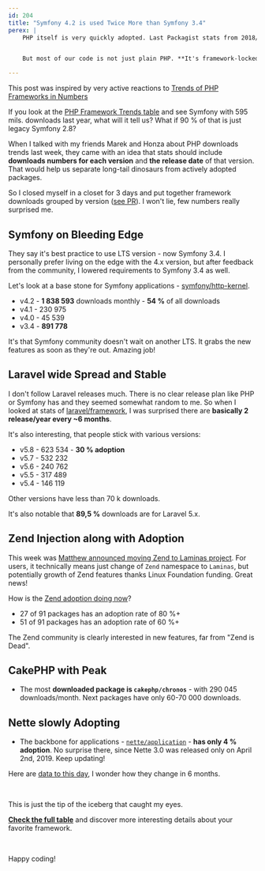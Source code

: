 ```yaml
---
id: 204
title: "Symfony 4.2 is used Twice More than Symfony 3.4"
perex: |
    PHP itself is very quickly adopted. Last Packagist stats from 2018/11 [report 32,6 %](https://blog.packagist.com/php-versions-stats-2018-2-edition) people are using PHP 7.2. That's a very nice number, great job y' all!


    But most of our code is not just plain PHP. **It's framework-locked PHP**. How is framework adoption?

---
```


<div class="alert alert-success mt-3">
This post was inspired by very active reactions to <a href="/blog/2019/04/11/trends-of-php-frameworks-in-numbers/">Trends of PHP Frameworks in Numbers</a>
</div>

If you look at the [PHP Framework Trends table](https://phpfwtrends.org/) and see Symfony with 595 mils. downloads last year, what will it tell us? What if 90 % of that is just legacy Symfony 2.8?

When I talked with my friends Marek and Honza about PHP downloads trends last week, they came with an idea that stats should include **downloads numbers for each version** and **the release date** of that version. That would help us separate long-tail dinosaurs from actively adopted packages.

So I closed myself in a closet for 3 days and put together framework downloads grouped by version ([see PR](https://github.com/TomasVotruba/tomasvotruba.com/pull/738/files)). I won't lie, few numbers really surprised me.

## Symfony on Bleeding Edge

They say it's best practice to use LTS version - now Symfony 3.4. I personally prefer living on the edge with the 4.x version, but after feedback from the community, I lowered requirements to Symfony 3.4 as well.

Let's look at a base stone for Symfony applications - [symfony/http-kernel](https://phpfwtrends.org/framework/symfony/).

- v4.2 - **1 838 593** downloads monthly - **54 %** of all downloads
- v4.1 - 230 975
- v4.0 - 45 539
- v3.4 - **891 778**

It's that Symfony community doesn't wait on another LTS. It grabs the new features as soon as they're out. Amazing job!

## Laravel wide Spread and Stable

I don't follow Laravel releases much. There is no clear release plan like PHP or Symfony has and they seemed somewhat random to me.
So when I looked at stats of [laravel/framework](https://phpfwtrends.org/framework/illuminate), I was surprised there are **basically 2 release/year every ~6 months**.

It's also interesting, that people stick with various versions:

- v5.8 - 623 534 - **30 % adoption**
- v5.7 - 532 232
- v5.6 - 240 762
- v5.5 - 317 489
- v5.4 - 146 119

Other versions have less than 70 k downloads.

It's also notable that **89,5 %** downloads are for Laravel 5.x.

## Zend Injection along with Adoption

This week was [Matthew announced moving Zend to Laminas project](https://mwop.net/blog/2019-04-17-from-zend-to-laminas.html). For users, it technically means just change of `Zend` namespace to `Laminas`, but potentially growth of Zend features thanks Linux Foundation funding. Great news!

How is the [Zend adoption doing now](https://phpfwtrends.org/framework/laminas/)?

- 27 of 91 packages has an adoption rate of 80 %+
- 51 of 91 packages has an adoption rate of 60 %+

The Zend community is clearly interested in new features, far from "Zend is Dead".

## CakePHP with Peak

- The most **downloaded package is `cakephp/chronos`** - with 290 045 downloads/month. Next packages have only 60-70 000 downloads.

## Nette slowly Adopting

- The backbone for applications - [`nette/application`](https://phpfwtrends.org/framework/nette/) - **has only 4 % adoption**. No surprise there, since Nette 3.0 was released only on April 2nd, 2019. Keep updating!


Here are [data to this day](https://github.com/TomasVotruba/tomasvotruba.com/blob/6c9df3aa834a213ea1a94d619f4cbc1564ff727e/source/_data/generated/vendor_packages_by_version.yaml), I wonder how they change in 6 months.

<br>

This is just the tip of the iceberg that caught my eyes.

**[Check the full table](https://phpfwtrends.org)** and discover more interesting details about your favorite framework.

<br>

Happy coding!
